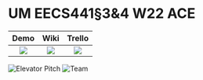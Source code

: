 # UM EECS441§3&4 W22 ACE

| Demo  |  Wiki |  Trello  |
|:-----:|:-----:|:--------:|
|[<img src="https://eecs441.eecs.umich.edu/img/admin/video.png">][demo_page]|[<img src="https://eecs441.eecs.umich.edu/img/admin/wiki.png">][wiki_page]|[<img src="https://eecs441.eecs.umich.edu/img/admin/trello.png">][process_page]|

![Elevator Pitch](https://user-images.githubusercontent.com/19368931/163737550-3dc6091f-d0dc-44bf-8dc7-5793e549d841.png)
![Team](https://user-images.githubusercontent.com/19368931/163737599-c6630dbe-a9e0-4d58-9182-18eec08feb24.png)

[demo_page]: https://youtu.be/rKaJBe9Ij1s
[wiki_page]: https://github.com/xosnos/ACE/wiki
[process_page]: https://trello.com/b/60stM83T/ace
